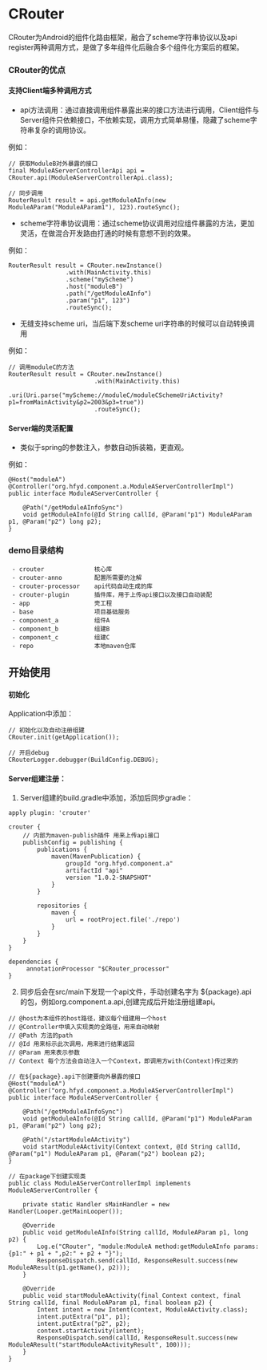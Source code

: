# CRouter
CRouter为Android的组件化路由框架，融合了scheme字符串协议以及api register两种调用方式，是做了多年组件化后融合多个组件化方案后的框架。

### CRouter的优点
#### 支持Client端多种调用方式
- api方法调用：通过直接调用组件暴露出来的接口方法进行调用，Client组件与Server组件只依赖接口，不依赖实现，调用方式简单易懂，隐藏了scheme字符串复杂的调用协议。

例如：
```
// 获取ModuleB对外暴露的接口
final ModuleAServerControllerApi api = CRouter.api(ModuleAServerControllerApi.class);

// 同步调用
RouterResult result = api.getModuleAInfo(new ModuleAParam("ModuleAParam1"), 123).routeSync();
```

- scheme字符串协议调用：通过scheme协议调用对应组件暴露的方法，更加灵活，在做混合开发路由打通的时候有意想不到的效果。

例如：
```
RouterResult result = CRouter.newInstance()
                .with(MainActivity.this)
                .scheme("myScheme")
                .host("moduleB")
                .path("/getModuleAInfo")
                .param("p1", 123")
                .routeSync();

```

- 无缝支持scheme uri，当后端下发scheme uri字符串的时候可以自动转换调用

例如：
```
// 调用moduleC的方法
RouterResult result = CRouter.newInstance()
                        .with(MainActivity.this)
                        .uri(Uri.parse("myScheme://moduleC/moduleCSchemeUriActivity?p1=fromMainActivity&p2=2003&p3=true"))
                        .routeSync();
```

#### Server端的灵活配置
- 类似于spring的参数注入，参数自动拆装箱，更直观。

例如：
```
@Host("moduleA")
@Controller("org.hfyd.component.a.ModuleAServerControllerImpl")
public interface ModuleAServerController {

    @Path("/getModuleAInfoSync")
    void getModuleAInfo(@Id String callId, @Param("p1") ModuleAParam p1, @Param("p2") long p2);
}
```


### demo目录结构
```
 - crouter              核心库
 - crouter-anno         配置所需要的注解
 - crouter-processor    api代码自动生成的库
 - crouter-plugin       插件库，用于上传api接口以及接口自动装配
 - app                  壳工程
 - base                 项目基础服务
 - component_a          组件A
 - component_b          组建B
 - component_c          组建C
 - repo                 本地maven仓库
```

## 开始使用

#### 初始化
Application中添加：
```
// 初始化以及自动注册组建
CRouter.init(getApplication());

// 开启debug
CRouterLogger.debugger(BuildConfig.DEBUG);
```

#### Server组建注册：
1. Server组建的build.gradle中添加，添加后同步gradle：
```
apply plugin: 'crouter'

crouter {
    // 内部为maven-publish插件 用来上传api接口
    publishConfig = publishing {
        publications {
            maven(MavenPublication) {
                groupId "org.hfyd.component.a"
                artifactId "api"
                version "1.0.2-SNAPSHOT"
            }
        }

        repositories {
            maven {
                url = rootProject.file('./repo')
            }
        }
    } 
}

dependencies {
     annotationProcessor "$CRouter_processor"
}
```

2. 同步后会在src/main下发现一个api文件，手动创建名字为 ${package}.api 的包，例如org.component.a.api,创建完成后开始注册组建api。

```
// @host为本组件的host路径，建议每个组建用一个host
// @Controller中填入实现类的全路径，用来自动映射
// @Path 方法的path
// @Id 用来标示此次调用，用来进行结果返回
// @Param 用来表示参数
// Context 每个方法会自动注入一个Context，即调用方with(Context)传过来的

// 在${package}.api下创建要向外暴露的接口
@Host("moduleA")
@Controller("org.hfyd.component.a.ModuleAServerControllerImpl")
public interface ModuleAServerController {
    
    @Path("/getModuleAInfoSync")
    void getModuleAInfo(@Id String callId, @Param("p1") ModuleAParam p1, @Param("p2") long p2);

    @Path("/startModuleAActivity")
    void startModuleAActivity(Context context, @Id String callId, @Param("p1") ModuleAParam p1, @Param("p2") boolean p2);
}

// 在package下创建实现类
public class ModuleAServerControllerImpl implements ModuleAServerController {

    private static Handler sMainHandler = new Handler(Looper.getMainLooper());

    @Override
    public void getModuleAInfo(String callId, ModuleAParam p1, long p2) {
        Log.e("CRouter", "module:ModuleA method:getModuleAInfo params:{p1:" + p1 + ",p2:" + p2 + "}");
        ResponseDispatch.send(callId, ResponseResult.success(new ModuleAResult(p1.getName(), p2)));
    }

    @Override
    public void startModuleAActivity(final Context context, final String callId, final ModuleAParam p1, final boolean p2) {
        Intent intent = new Intent(context, ModuleAActivity.class);
        intent.putExtra("p1", p1);
        intent.putExtra("p2", p2);
        context.startActivity(intent);
        ResponseDispatch.send(callId, ResponseResult.success(new ModuleAResult("startModuleAActivityResult", 100)));
    }
}

```





